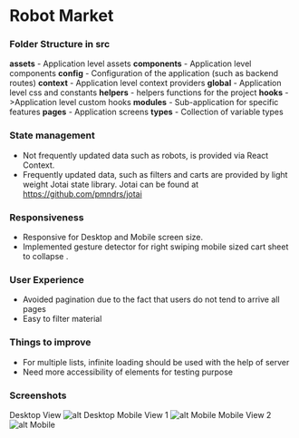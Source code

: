 # Robot Market
### Folder Structure in src
**assets** - Application level assets 
**components** - Application level components 
**config** - Configuration of the application (such as backend routes)
**context** - Application level context providers 
**global** - Application level css and constants 
**helpers** - helpers functions for the project 
**hooks** ->Application level custom hooks
**modules** - Sub-application for specific features 
**pages** - Application screens 
**types** - Collection of variable types 
### State management 
* Not frequently updated data such as robots, is provided via React Context.
* Frequently updated data, such as filters and carts are provided by light weight Jotai state library. Jotai can be found at https://github.com/pmndrs/jotai
### Responsiveness 
* Responsive for Desktop and Mobile screen size.
* Implemented gesture detector for right swiping mobile sized cart sheet to collapse . 

### User Experience 
* Avoided pagination due to the fact that users do not tend to arrive all pages 
* Easy to filter material

### Things to improve 
* For multiple lists, infinite loading should be used with the help of server
* Need more accessibility of elements for testing purpose 
### Screenshots

Desktop View
![alt Desktop](https://i.ibb.co/Dty37nq/ss1.png)
Mobile View 1
![alt Mobile](https://i.ibb.co/7RTmKK8/photo-2022-02-04-02-01-05.jpg)
Mobile View 2 
![alt Mobile](https://i.ibb.co/kMJW5KY/photo-2022-02-04-02-01-10.jpg)
